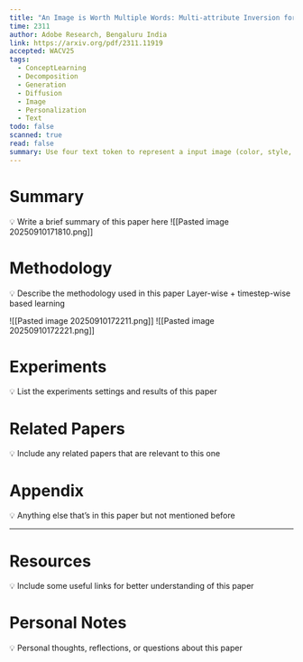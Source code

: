 ```yaml
---
title: "An Image is Worth Multiple Words: Multi-attribute Inversion for Constrained Text-to-Image Synthesis"
time: 2311
author: Adobe Research, Bengaluru India
link: https://arxiv.org/pdf/2311.11919
accepted: WACV25
tags:
  - ConceptLearning
  - Decomposition
  - Generation
  - Diffusion
  - Image
  - Personalization
  - Text
todo: false
scanned: true
read: false
summary: Use four text token to represent a input image (color, style, object, and layout).
---
```

# Summary
💡 Write a brief summary of this paper here
![[Pasted image 20250910171810.png]]
# Methodology
💡 Describe the methodology used in this paper
Layer-wise + timestep-wise based learning

![[Pasted image 20250910172211.png]]
![[Pasted image 20250910172221.png]]
# Experiments
💡 List the experiments settings and results of this paper

# Related Papers
💡 Include any related papers that are relevant to this one

# Appendix
💡 Anything else that’s in this paper but not mentioned before

---
# Resources
💡 Include some useful links for better understanding of this paper

# Personal Notes
💡 Personal thoughts, reflections, or questions about this paper